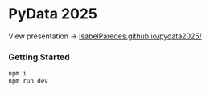 # PyData 2025

View presentation $\rightarrow$ [IsabelParedes.github.io/pydata2025/](https://isabelparedes.github.io/pydata2025/)

### Getting Started

```bash
npm i
npm run dev
```

